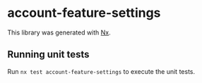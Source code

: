 # account-feature-settings

This library was generated with [Nx](https://nx.dev).

## Running unit tests

Run `nx test account-feature-settings` to execute the unit tests.
